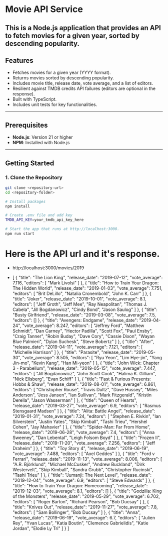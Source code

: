 # Movie API Service

This is a Node.js application that provides an API to fetch movies for a given year, sorted by descending popularity.
---

## Features

- Fetches movies for a given year (YYYY format).
- Returns movies sorted by descending popularity.
- Includes movie title, release date, vote average, and a list of editors.
- Resilient against TMDB credits API failures (editors are optional in the response).
- Built with TypeScript.
- Includes unit tests for key functionalities.

---

## Prerequisites

- **Node.js**: Version 21 or higher
- **NPM**: Installed with Node.js

---

## Getting Started

### 1. Clone the Repository
```bash
git clone <repository-url>
cd <repository-folder>

# Install packages
npm install

# Create .env file and add key
TMDB_API_KEY=your_tmdb_api_key_here

# Start the app that runs at http://localhost:3000.
npm run start

```
# Here is the API url and it's response.
- http://localhost:3000/movies/2019

- [
    {
        "title": "The Lion King",
        "release_date": "2019-07-12",
        "vote_average": 7.116,
        "editors": [
            "Mark Livolsi"
        ]
    },
    {
        "title": "How to Train Your Dragon: The Hidden World",
        "release_date": "2019-01-03",
        "vote_average": 7.751,
        "editors": [
            "Brit DeLillo",
            "Natalia Cronembold",
            "John K. Carr"
        ]
    },
    {
        "title": "Joker",
        "release_date": "2019-10-01",
        "vote_average": 8.1,
        "editors": [
            "Jeff Groth",
            "Jeff Mee",
            "Ray Neapolitan",
            "Thomas J. Cabela",
            "Jill Bogdanowicz",
            "Cindy Bond",
            "Jason Saulog"
        ]
    },
    {
        "title": "Busty Girlfriend",
        "release_date": "2019-03-08",
        "vote_average": 7.5,
        "editors": []
    },
    {
        "title": "Avengers: Endgame",
        "release_date": "2019-04-24",
        "vote_average": 8.247,
        "editors": [
            "Jeffrey Ford",
            "Matthew Schmidt",
            "Dan Carney",
            "Hector Padilla",
            "Scott Fox",
            "Paul Ensby",
            "Craig Tanner",
            "Robin Buday",
            "Dave Cory",
            "Cassie Dixon",
            "Wayan Blue Palmieri",
            "Dylan Suchesk",
            "Steve Bobertz"
        ]
    },
    {
        "title": "After",
        "release_date": "2019-04-11",
        "vote_average": 7.121,
        "editors": [
            "Michelle Harrison"
        ]
    },
    {
        "title": "Parasite",
        "release_date": "2019-05-30",
        "vote_average": 8.505,
        "editors": [
            "Ryu Yeon",
            "Lim Hye-jin",
            "Yang Jin-mo",
            "Kevin Kang",
            "Han Mi-yeon"
        ]
    },
    {
        "title": "John Wick: Chapter 3 - Parabellum",
        "release_date": "2019-05-15",
        "vote_average": 7.447,
        "editors": [
            "Jill Bogdanowicz",
            "John Scott Cook",
            "Halima K. Gilliam",
            "Nick Ellsberg",
            "Evan Schiff"
        ]
    },
    {
        "title": "Fast & Furious Presents: Hobbs & Shaw",
        "release_date": "2019-08-01",
        "vote_average": 6.861,
        "editors": [
            "Christopher Rouse",
            "Travis Dultz",
            "Dave Hussey",
            "Miles Anderson",
            "Jess Jansen",
            "Ian Sullivan",
            "Mark Fitzgerald",
            "Kristin Derella",
            "Jason Wasserman"
        ]
    },
    {
        "title": "Queen of Hearts",
        "release_date": "2019-03-27",
        "vote_average": 6.9,
        "editors": [
            "Rasmus Stensgaard Madsen"
        ]
    },
    {
        "title": "Alita: Battle Angel",
        "release_date": "2019-01-31",
        "vote_average": 7.24,
        "editors": [
            "Stephen E. Rivkin",
            "Ian Silverstein",
            "Justin Yates",
            "Skip Kimball",
            "Tashi Trieu",
            "Hershel Cohen",
            "Jay Mahavier"
        ]
    },
    {
        "title": "Spider-Man: Far From Home",
        "release_date": "2019-06-28",
        "vote_average": 7.4,
        "editors": [
            "Anna Sweeney",
            "Dan Lebental",
            "Leigh Folsom Boyd"
        ]
    },
    {
        "title": "Frozen II",
        "release_date": "2019-11-20",
        "vote_average": 7.256,
        "editors": [
            "Jeff Draheim"
        ]
    },
    {
        "title": "Toy Story 4",
        "release_date": "2019-06-19",
        "vote_average": 7.488,
        "editors": [
            "Axel Geddes"
        ]
    },
    {
        "title": "Ford v Ferrari",
        "release_date": "2019-11-13",
        "vote_average": 8.006,
        "editors": [
            "A.R. Björklund",
            "Michael McCusker",
            "Andrew Buckland",
            "Dirk Westervelt",
            "Skip Kimball",
            "Sandra Grubb",
            "Christopher Rucinski",
            "Tashi Trieu"
        ]
    },
    {
        "title": "Jumanji: The Next Level",
        "release_date": "2019-12-04",
        "vote_average": 6.9,
        "editors": [
            "Steve Edwards"
        ]
    },
    {
        "title": "How to Train Your Dragon: Homecoming",
        "release_date": "2019-12-03",
        "vote_average": 8.1,
        "editors": []
    },
    {
        "title": "Godzilla: King of the Monsters",
        "release_date": "2019-05-29",
        "vote_average": 6.702,
        "editors": [
            "Roger Barton",
            "Richard Pearson",
            "Bob Ducsay"
        ]
    },
    {
        "title": "Knives Out",
        "release_date": "2019-11-27",
        "vote_average": 7.8,
        "editors": [
            "Sam Bollinger",
            "Bob Ducsay"
        ]
    },
    {
        "title": "Anna",
        "release_date": "2019-06-19",
        "vote_average": 6.7,
        "editors": [
            "Julien Rey",
            "Yvan Lucas",
            "Katia Boutin",
            "Clemence Gabrielidis",
            "Katie Jordan",
            "Elodie Ly Tri"
        ]
    }
]


